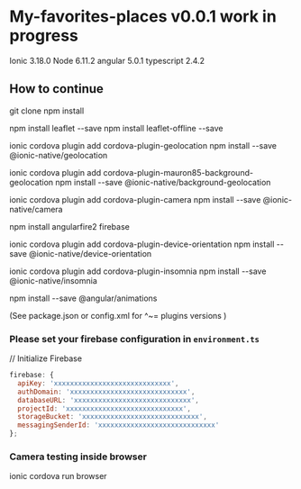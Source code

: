 # My-favorites-places v0.0.1 work in progress

Ionic 3.18.0
Node 6.11.2
angular 5.0.1
typescript 2.4.2

## How to continue
git clone
npm install

npm install leaflet --save
npm install leaflet-offline --save

ionic cordova plugin add cordova-plugin-geolocation
npm install --save @ionic-native/geolocation

ionic cordova plugin add cordova-plugin-mauron85-background-geolocation
npm install --save @ionic-native/background-geolocation

ionic cordova plugin add cordova-plugin-camera
npm install --save @ionic-native/camera

npm install angularfire2 firebase

ionic cordova plugin add cordova-plugin-device-orientation
npm install --save @ionic-native/device-orientation

ionic cordova plugin add cordova-plugin-insomnia
npm install --save @ionic-native/insomnia

npm install --save @angular/animations

(See package.json or config.xml for ^~= plugins versions )

### Please set your firebase configuration in `environment.ts`

// Initialize Firebase
```javascript
firebase: {
  apiKey: 'xxxxxxxxxxxxxxxxxxxxxxxxxxxxx',
  authDomain: 'xxxxxxxxxxxxxxxxxxxxxxxxxxxxx',
  databaseURL: 'xxxxxxxxxxxxxxxxxxxxxxxxxxxxx',
  projectId: 'xxxxxxxxxxxxxxxxxxxxxxxxxxxxx',
  storageBucket: 'xxxxxxxxxxxxxxxxxxxxxxxxxxxxx',
  messagingSenderId: 'xxxxxxxxxxxxxxxxxxxxxxxxxxxxx'
};
```

### Camera testing inside browser
ionic cordova run browser
